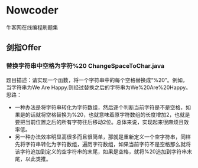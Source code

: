 # Nowcoder
牛客网在线编程刷题集

## 剑指Offer
### 替换字符串中空格为字符%20   ChangeSpaceToChar.java
题目描述：请实现一个函数，将一个字符串中的每个空格替换成“%20”。例如，当字符串为We Are Happy.则经过替换之后的字符串为We%20Are%20Happy。
思路：
+ 一种办法是将字符串转化为字符数组，然后逐个判断当前字符是不是空格，如果是的话就将空格替换为%20，也就意味着原字符数组的长度增加2，也就是要把当前位置之后的所有字符往后移动2位。总体来说，实现起来很麻烦且效率低。
+ 另一种办法效率明显高很多而且很简单，那就是重新定义一个空字符串，同样先将字符串转化为字符数组，遍历字符数组，如果当前字符不是空格那么就将该字符追加到定义的空字符串的末尾，如果是空格，就将%20追加到字符串末尾，以此类推。
